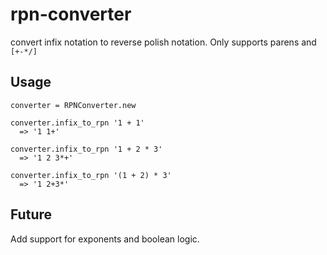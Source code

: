 rpn-converter
=============

convert infix notation to reverse polish notation. Only supports parens and ``[+-*/]``

## Usage
````
converter = RPNConverter.new

converter.infix_to_rpn '1 + 1'
  => '1 1+'

converter.infix_to_rpn '1 + 2 * 3'
  => '1 2 3*+'

converter.infix_to_rpn '(1 + 2) * 3'
  => '1 2+3*'
````

## Future
Add support for exponents and boolean logic.
